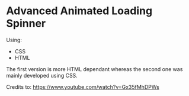 # Advanced Animated Loading Spinner

Using:
- CSS
- HTML

The first version is more HTML dependant whereas the second one was mainly
developed using CSS.

Credits to: https://www.youtube.com/watch?v=Gx35fMhDPWs
